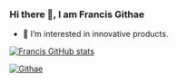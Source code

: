 ### Hi there 👋, I am Francis Githae

- 👯 I’m interested in innovative products.

[![Francis GitHub stats](https://github-readme-stats.vercel.app/api?username=githaefrancis&show_icons=true&theme=dark)](https://github.com/anuraghazra/github-readme-stats)


[![Githae](https://github-readme-streak-stats.herokuapp.com?user=githaefrancis&theme=dark)](https://github.com/anuraghazra/github-readme-stats)

